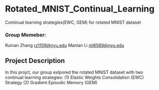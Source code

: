 # Rotated_MNIST_Continual_Learning
Continual learning strategies(EWC, GEM) for rotated MNIST dataset

### Group Memeber: 
Ruinan Zhang rz1109@nyu.edu
Manlan Li ml6589@nyu.edu

## Project Description 
In this projct, our group exlpored the rotated MNIST dataset with two continual learning strategies: 
(1) Elastic Weights Consolidation (EWC) Strategy
(2) Gradient Episodic Memory (GEM) 


